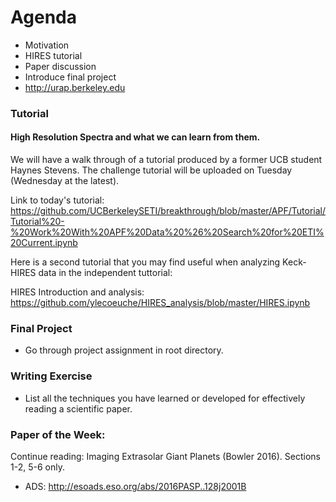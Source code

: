 
# Agenda
- Motivation
- HIRES tutorial
- Paper discussion
- Introduce final project
- http://urap.berkeley.edu

### Tutorial
#### High Resolution Spectra and what we can learn from them.

We will have a walk through of a tutorial produced by a former UCB student Haynes Stevens.
The challenge tutorial will be uploaded on Tuesday (Wednesday at the latest).

Link to today's tutorial:
https://github.com/UCBerkeleySETI/breakthrough/blob/master/APF/Tutorial/Tutorial%20-%20Work%20With%20APF%20Data%20%26%20Search%20for%20ETI%20Current.ipynb


Here is a second tutorial that you may find useful when analyzing Keck-HIRES data in 
the independent tuttorial:

HIRES Introduction and analysis: 
https://github.com/ylecoeuche/HIRES_analysis/blob/master/HIRES.ipynb 

### Final Project
* Go through project assignment in root directory.

### Writing Exercise
* List all the techniques you have learned or developed for effectively reading a scientific paper.

### Paper of the Week:
Continue reading: Imaging Extrasolar Giant Planets (Bowler 2016). Sections 1-2, 5-6 only.
 * ADS: http://esoads.eso.org/abs/2016PASP..128j2001B
